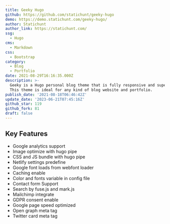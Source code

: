 ```yaml
---
title: Geeky Hugo
github: https://github.com/statichunt/geeky-hugo
demo: https://demo.statichunt.com/geeky-hugo/
author: Statichunt
author_link: https://statichunt.com/
ssg:
  - Hugo
cms:
  - Markdown
css:
  - Bootstrap
category:
  - Blog
  - Portfolio
date: 2021-08-29T16:16:35.000Z
description: >-
  Geeky is a Hugo personal blog theme that is fully responsive and super-fast.
  This theme is ideal for any kind of blog website and portfolio.
publish_date: '2021-08-18T06:46:42Z'
update_date: '2023-06-21T07:45:16Z'
github_star: 119
github_fork: 81
draft: false
---
```


## Key Features

- Google analytics support
- Image optimize with hugo pipe
- CSS and JS bundle with hugo pipe
- Netlify settings predefine
- Google font loads from webfont loader
- Caching enable
- Color and fonts variable in config file
- Contact form Support
- Search by fuse.js and mark.js
- Mailchimp integrate
- GDPR consent enable
- Google page speed optimized
- Open graph meta tag
- Twitter card meta tag
